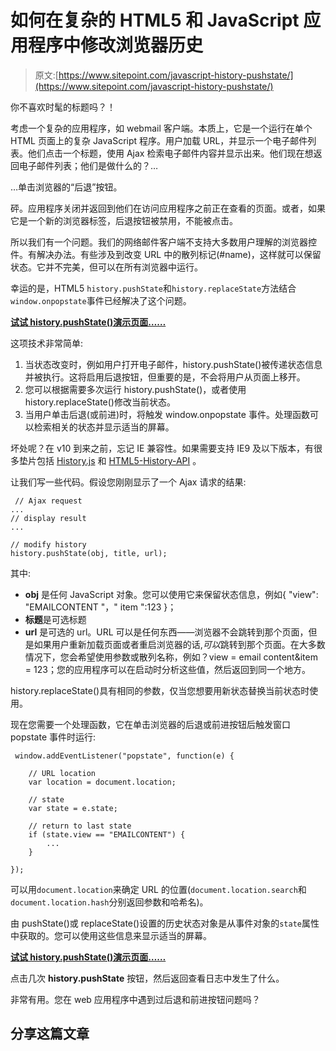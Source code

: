 # 如何在复杂的 HTML5 和 JavaScript 应用程序中修改浏览器历史

> 原文:[https://www.sitepoint.com/javascript-history-pushstate/](https://www.sitepoint.com/javascript-history-pushstate/)

你不喜欢时髦的标题吗？！

考虑一个复杂的应用程序，如 webmail 客户端。本质上，它是一个运行在单个 HTML 页面上的复杂 JavaScript 程序。用户加载 URL，并显示一个电子邮件列表。他们点击一个标题，使用 Ajax 检索电子邮件内容并显示出来。他们现在想返回电子邮件列表；他们是做什么的？…

…单击浏览器的“后退”按钮。

砰。应用程序关闭并返回到他们在访问应用程序之前正在查看的页面。或者，如果它是一个新的浏览器标签，后退按钮被禁用，不能被点击。

所以我们有一个问题。我们的网络邮件客户端不支持大多数用户理解的浏览器控件。有解决办法。有些涉及到改变 URL 中的散列标记(#name)，这样就可以保留状态。它并不完美，但可以在所有浏览器中运行。

幸运的是，HTML5 `history.pushState`和`history.replaceState`方法结合`window.onpopstate`事件已经解决了这个问题。

[**试试 history.pushState()演示页面……**](https://blogs.sitepointstatic.com/examples/tech/history-pushstate/index.html)

这项技术非常简单:

1.  当状态改变时，例如用户打开电子邮件，history.pushState()被传递状态信息并被执行。这将启用后退按钮，但重要的是，不会将用户从页面上移开。
2.  您可以根据需要多次运行 history.pushState()，或者使用 history.replaceState()修改当前状态。
3.  当用户单击后退(或前进)时，将触发 window.onpopstate 事件。处理函数可以检索相关的状态并显示适当的屏幕。

坏处呢？在 v10 到来之前，忘记 IE 兼容性。如果需要支持 IE9 及以下版本，有很多垫片包括 [History.js](https://github.com/balupton/history.js) 和 [HTML5-History-API](https://github.com/devote/HTML5-History-API) 。

让我们写一些代码。假设您刚刚显示了一个 Ajax 请求的结果:

```
 // Ajax request
...
// display result
...

// modify history
history.pushState(obj, title, url); 
```

其中:

*   **obj** 是任何 JavaScript 对象。您可以使用它来保留状态信息，例如{ "view": "EMAILCONTENT "，" item ":123 }；
*   **标题**是可选标题
*   **url** 是可选的 url。URL 可以是任何东西——浏览器不会跳转到那个页面，但是如果用户重新加载页面或者重启浏览器的话,*可以*跳转到那个页面。在大多数情况下，您会希望使用参数或散列名称，例如？view = email content&item = 123；您的应用程序可以在启动时分析这些值，然后返回到同一个地方。

history.replaceState()具有相同的参数，仅当您想要用新状态替换当前状态时使用。

现在您需要一个处理函数，它在单击浏览器的后退或前进按钮后触发窗口 popstate 事件时运行:

```
 window.addEventListener("popstate", function(e) {

	// URL location
	var location = document.location;

	// state
	var state = e.state;

	// return to last state
	if (state.view == "EMAILCONTENT") {
		...
	}

}); 
```

可以用`document.location`来确定 URL 的位置(`document.location.search`和`document.location.hash`分别返回参数和哈希名)。

由 pushState()或 replaceState()设置的历史状态对象是从事件对象的`state`属性中获取的。您可以使用这些信息来显示适当的屏幕。

[**试试 history.pushState()演示页面……**](https://blogs.sitepointstatic.com/examples/tech/history-pushstate/index.html)

点击几次 **history.pushState** 按钮，然后返回查看日志中发生了什么。

非常有用。您在 web 应用程序中遇到过后退和前进按钮问题吗？

## 分享这篇文章